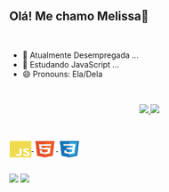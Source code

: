 ## Olá! Me chamo Melissa👋
<br>

- 🔭 Atualmente Desempregada ...
- 🌱 Estudando JavaScript ...
- 😄 Pronouns: Ela/Dela

##

<br>

<div align="center">
  <a href="https://github.com/melissaalvez29">
  <img height="180em" src="https://github-readme-stats.vercel.app/api?username=melissaalvez29&show_icons=true&theme=dark&include_all_commits=true&count_private=true"/>
  <img height="180em" src="https://github-readme-stats.vercel.app/api/top-langs/?username=melissaalvez29&layout=compact&langs_count=7&theme=dark"/>
</div>

  ##
  
  <div style="display: inline_block"><br>
  <img align="center" alt="Melissa-Js" height="30" width="40" src="https://raw.githubusercontent.com/devicons/devicon/master/icons/javascript/javascript-plain.svg">
  <img align="center" alt="Melissa-HTML" height="30" width="40" src="https://raw.githubusercontent.com/devicons/devicon/master/icons/html5/html5-original.svg">
  <img align="center" alt="Melissa-CSS" height="30" width="40" src="https://raw.githubusercontent.com/devicons/devicon/master/icons/css3/css3-original.svg">
  </div>

  ##
  
  <div> 
  <a href = "mailto:melissaalvez29@gmail.com"><img src="https://img.shields.io/badge/-Gmail-%23333?style=for-the-badge&logo=gmail&logoColor=white" target="_blank"></a>
  <a href="https://https://www.linkedin.com/in/melissa-do-carmo-466b191b9/" target="_blank"><img src="https://img.shields.io/badge/-LinkedIn-%230077B5?style=for-the-badge&logo=linkedin&logoColor=white" target="_blank"></a> 
 </div>
 <!-- ![Snake animation](https://github.com/melissaalvez29/melissaalvez29/blob/output/github-contribution-grid-snake.svg) -->
 

